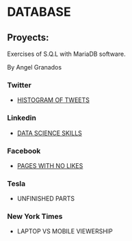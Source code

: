 # DATABASE

## Proyects:

Exercises of S.Q.L with MariaDB software. 

By Angel Granados
   
### Twitter 
- [HISTOGRAM OF TWEETS](https://github.com/aggranadoss/BASES_DE_DATOS/tree/main/twitter)
### Linkedin 
- [DATA SCIENCE SKILLS](https://github.com/aggranadoss/BASES_DE_DATOS/tree/main/linkedin)
### Facebook 
- [PAGES WITH NO LIKES](https://github.com/aggranadoss/BASES_DE_DATOS/tree/main/facebook)
### Tesla 
- UNFINISHED PARTS
### New York Times 
- LAPTOP VS MOBILE VIEWERSHIP
